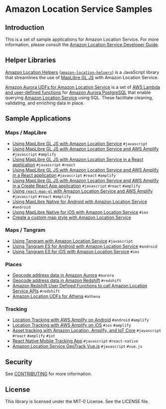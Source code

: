 # Amazon Location Service Samples

## Introduction

This is a set of sample applications for Amazon Location Service. For more information, please
consult the [Amazon Location Service Developer
Guide](https://docs.aws.amazon.com/location/latest/developerguide).

## Helper Libraries

[Amazon Location Helpers](amazon-location-helpers/)
([`amazon-location-helpers`](https://www.npmjs.com/package/amazon-location-helpers)) is a JavaScript
library that streamlines the use of [MapLibre GL JS](https://maplibre.org/maplibre-gl-js-docs/api/)
with Amazon Location Service.

[Amazon Aurora UDFs for Amazon Location Service](aurora-udfs/) is a set of [AWS Lambda and
user-defined
functions](https://docs.aws.amazon.com/AmazonRDS/latest/AuroraUserGuide/PostgreSQL-Lambda.html) for
[Amazon Aurora PostgreSQL](https://aws.amazon.com/rds/aurora/postgresql-features/) that enable
querying [Amazon Location Service](https://aws.amazon.com/location/) using SQL. These facilitate
cleaning, validating, and enriching data in place.

## Sample Applications

### Maps / MapLibre

* [Using MapLibre GL JS with Amazon Location Service](maplibre-gl-js/) `#javascript`
* [Using MapLibre GL JS with Amazon Location Service and AWS Amplify](maplibre-gl-js-amplify/) `#javascript` `#amplify`
* [Using MapLibre GL JS with Amazon Location Service in a React application](maplibre-gl-js-react/) `#javascript` `#react`
* [Using MapLibre GL JS with Amazon Location Service and AWS Amplify in a React application](maplibre-gl-js-react-amplify/) `#javascript` `#react` `#amplify`
* [Using MapLibre GL JS with Amazon Location Service and AWS Amplify in a Create React App application](https://github.com/aws-amplify/amplify-js-samples/tree/main/samples/react/geo/display-map) `#javascript` `#react` `#amplify`
* [Using `react-map-gl` with Amazon Location Service and AWS Amplify](react-map-gl-amplify/) `#javascript` `#react` `#amplify`
* [Using MapLibre Native for Android with Amazon Location Service](maplibre-native-android/) `#android`
* [Using MapLibre Native for iOS with Amazon Location Service](maplibre-native-ios/) `#ios`
* [Create a custom map style with Amazon Location Service](create-custom-map-style/)

### Maps / Tangram

* [Using Tangram with Amazon Location Service](tangram-js/) `#javascript`
* [Using Tangram ES for Android with Amazon Location Service](tangram-es-android/) `#android`
* [Using Tangram ES for iOS with Amazon Location Service](tangram-es-ios/) `#ios`

### Places

* [Geocode address data in Amazon Aurora](geocode-udf-lambda-aurora/) `#aurora`
* [Geocode address data in Amazon Redshift](geocode-udf-lambda-redshift/) `#redshift`
* [Amazon Redshift User Defined Functions to call Amazon Location Service APIs](https://github.com/aws-samples/amazon-redshift-location-user-defined-functions) `#redshift`
* [Amazon Location UDFs for Athena](athena-udfs/) `#athena`

### Tracking

* [Location Tracking with AWS Amplify on Android](tracking-android/) `#android` `#amplify`
* [Location Tracking with AWS Amplify on iOS](tracking-ios/) `#ios` `#amplify`
* [Asset tracking with Amazon Location, Amplify, and IoT Core](maplibre-js-react-iot-asset-tracking/) `#javascript` `#react` `#amplify` `#iot`
* [React Native Mobile Tracking App](https://github.com/aws-samples/amazon-location-service-mobile-tracker-react) `#javascript` `#react-native`
* [Amazon Location Service GeoTrack Vue.js](https://github.com/aws-samples/amazon-location-service-geotrack-vuejs) `#javascript` `#vue.js`

## Security

See [CONTRIBUTING](CONTRIBUTING.md#security-issue-notifications) for more information.

## License

This library is licensed under the MIT-0 License. See the LICENSE file.

